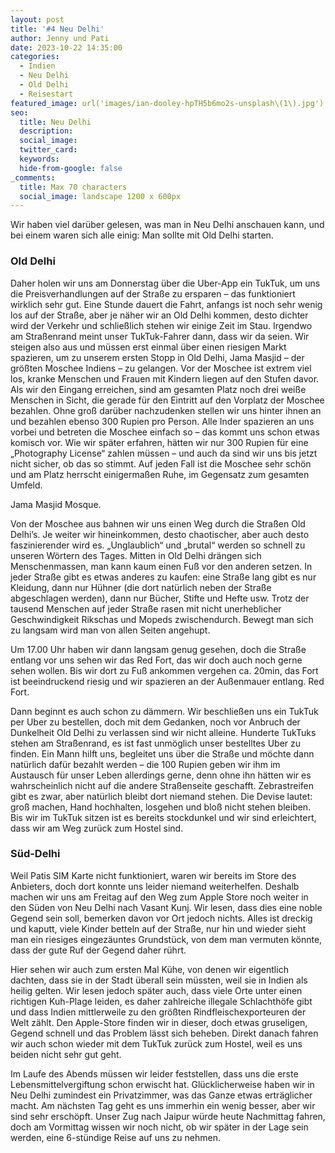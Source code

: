 ```yaml
---
layout: post
title: '#4 Neu Delhi'
author: Jenny und Pati
date: 2023-10-22 14:35:00
categories:
  - Indien
  - Neu Delhi
  - Old Delhi
  - Reisestart
featured_image: url('images/ian-dooley-hpTH5b6mo2s-unsplash\(1\).jpg')
seo:
  title: Neu Delhi
  description:
  social_image:
  twitter_card:
  keywords:
  hide-from-google: false
_comments:
  title: Max 70 characters
  social_image: landscape 1200 x 600px
---
```

Wir haben viel darüber gelesen, was man in Neu Delhi anschauen kann, und bei einem waren sich alle einig: Man sollte mit Old Delhi starten.

### Old Delhi

Daher holen wir uns am Donnerstag über die Uber-App ein TukTuk, um uns die Preisverhandlungen auf der Straße zu ersparen – das funktioniert wirklich sehr gut. Eine Stunde dauert die Fahrt, anfangs ist noch sehr wenig los auf der Straße, aber je näher wir an Old Delhi kommen, desto dichter wird der Verkehr und schließlich stehen wir einige Zeit im Stau. Irgendwo am Straßenrand meint unser TukTuk-Fahrer dann, dass wir da seien. Wir steigen also aus und müssen erst einmal über einen riesigen Markt spazieren, um zu unserem ersten Stopp in Old Delhi, Jama Masjid – der größten Moschee Indiens – zu gelangen. Vor der Moschee ist extrem viel los, kranke Menschen und Frauen mit Kindern liegen auf den Stufen davor. Als wir den Eingang erreichen, sind am gesamten Platz noch drei weiße Menschen in Sicht, die gerade für den Eintritt auf den Vorplatz der Moschee bezahlen. Ohne groß darüber nachzudenken stellen wir uns hinter ihnen an und bezahlen ebenso 300 Rupien pro Person. Alle Inder spazieren an uns vorbei und betreten die Moschee einfach so – das kommt uns schon etwas komisch vor. Wie wir später erfahren, hätten wir nur 300 Rupien für eine „Photography License“ zahlen müssen – und auch da sind wir uns bis jetzt nicht sicher, ob das so stimmt. Auf jeden Fall ist die Moschee sehr schön und am Platz herrscht einigermaßen Ruhe, im Gegensatz zum gesamten Umfeld.

<!-- 1img -->
Jama Masjid Mosque.

Von der Moschee aus bahnen wir uns einen Weg durch die Straßen Old Delhi’s. Je weiter wir hineinkommen, desto chaotischer, aber auch desto faszinierender wird es. „Unglaublich“ und „brutal“ werden so schnell zu unseren Wörtern des Tages. Mitten in Old Delhi drängen sich Menschenmassen, man kann kaum einen Fuß vor den anderen setzen. In jeder Straße gibt es etwas anderes zu kaufen: eine Straße lang gibt es nur Kleidung, dann nur Hühner (die dort natürlich neben der Straße abgeschlagen werden), dann nur Bücher, Stifte und Hefte usw. Trotz der tausend Menschen auf jeder Straße rasen mit nicht unerheblicher Geschwindigkeit Rikschas und Mopeds zwischendurch. Bewegt man sich zu langsam wird man von allen Seiten angehupt. 

<!-- 4img -->

Um 17.00 Uhr haben wir dann langsam genug gesehen, doch die Straße entlang vor uns sehen wir das Red Fort, das wir doch auch noch gerne sehen wollen. Bis wir dort zu Fuß ankommen vergehen ca. 20min, das Fort ist beeindruckend riesig und wir spazieren an der Außenmauer entlang.
Red Fort.

<!-- 1img -->

Dann beginnt es auch schon zu dämmern. Wir beschließen uns ein TukTuk per Uber zu bestellen, doch mit dem Gedanken, noch vor Anbruch der Dunkelheit Old Delhi zu verlassen sind wir nicht alleine. Hunderte TukTuks stehen am Straßenrand, es ist fast unmöglich unser bestelltes Uber zu finden. Ein Mann hilft uns, begleitet uns über die Straße und möchte dann natürlich dafür bezahlt werden – die 100 Rupien geben wir ihm im Austausch für unser Leben allerdings gerne, denn ohne ihn hätten wir es wahrscheinlich nicht auf die andere Straßenseite geschafft. Zebrastreifen gibt es zwar, aber natürlich bleibt dort niemand stehen. Die Devise lautet: groß machen, Hand hochhalten, losgehen und bloß nicht stehen bleiben. Bis wir im TukTuk sitzen ist es bereits stockdunkel und wir sind erleichtert, dass wir am Weg zurück zum Hostel sind.

### Süd-Delhi

Weil Patis SIM Karte nicht funktioniert, waren wir bereits im Store des Anbieters, doch dort konnte uns leider niemand weiterhelfen. Deshalb machen wir uns am Freitag auf den Weg zum Apple Store noch weiter in den Süden von Neu Delhi nach Vasant Kunj. Wir lesen, dass dies eine noble Gegend sein soll, bemerken davon vor Ort jedoch nichts. Alles ist dreckig und kaputt, viele Kinder betteln auf der Straße, nur hin und wieder sieht man ein riesiges eingezäuntes Grundstück, von dem man vermuten könnte, dass der gute Ruf der Gegend daher rührt.

<!-- 1img -->

Hier sehen wir auch zum ersten Mal Kühe, von denen wir eigentlich dachten, dass sie in der Stadt überall sein müssten, weil sie in Indien als heilig gelten. Wir lesen jedoch später auch, dass viele Orte unter einen richtigen Kuh-Plage leiden, es daher zahlreiche illegale Schlachthöfe gibt und dass Indien mittlerweile zu den größten Rindfleischexporteuren der Welt zählt. Den Apple-Store finden wir in dieser, doch etwas gruseligen, Gegend schnell und das Problem lässt sich beheben. Direkt danach fahren wir auch schon wieder mit dem TukTuk zurück zum Hostel, weil es uns beiden nicht sehr gut geht.

Im Laufe des Abends müssen wir leider feststellen, dass uns die erste Lebensmittelvergiftung schon erwischt hat. Glücklicherweise haben wir in Neu Delhi zumindest ein Privatzimmer, was das Ganze etwas erträglicher macht. Am nächsten Tag geht es uns immerhin ein wenig besser, aber wir sind sehr erschöpft. Unser Zug nach Jaipur würde heute Nachmittag fahren, doch am Vormittag wissen wir noch nicht, ob wir später in der Lage sein werden, eine 6-stündige Reise auf uns zu nehmen. 